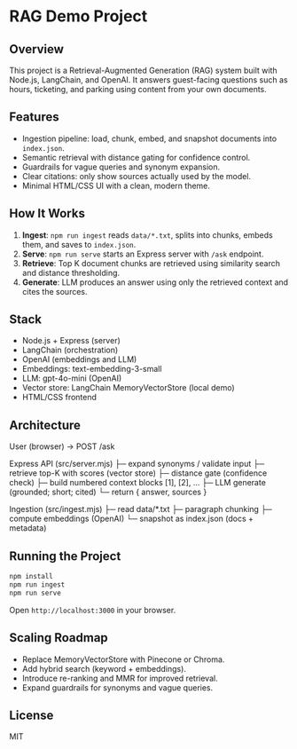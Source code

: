 # RAG Demo Project

## Overview

This project is a Retrieval-Augmented Generation (RAG) system built with Node.js, LangChain, and OpenAI. It answers guest-facing questions such as hours, ticketing, and parking using content from your own documents.

## Features

* Ingestion pipeline: load, chunk, embed, and snapshot documents into `index.json`.
* Semantic retrieval with distance gating for confidence control.
* Guardrails for vague queries and synonym expansion.
* Clear citations: only show sources actually used by the model.
* Minimal HTML/CSS UI with a clean, modern theme.

## How It Works

1. **Ingest**: `npm run ingest` reads `data/*.txt`, splits into chunks, embeds them, and saves to `index.json`.
2. **Serve**: `npm run serve` starts an Express server with `/ask` endpoint.
3. **Retrieve**: Top K document chunks are retrieved using similarity search and distance thresholding.
4. **Generate**: LLM produces an answer using only the retrieved context and cites the sources.

## Stack

* Node.js + Express (server)
* LangChain (orchestration)
* OpenAI (embeddings and LLM)
* Embeddings: text-embedding-3-small
* LLM: gpt-4o-mini (OpenAI)
* Vector store: LangChain MemoryVectorStore (local demo)
* HTML/CSS frontend

## Architecture

User (browser) ->
     POST /ask

Express API (src/server.mjs)
   ├─ expand synonyms / validate input
   ├─ retrieve top-K with scores (vector store)
   ├─ distance gate (confidence check)
   ├─ build numbered context blocks [1], [2], ...
   ├─ LLM generate (grounded; short; cited)
   └─ return { answer, sources }


Ingestion (src/ingest.mjs)
   ├─ read data/*.txt
   ├─ paragraph chunking
   ├─ compute embeddings (OpenAI)
   └─ snapshot as index.json (docs + metadata)

## Running the Project

```bash
npm install
npm run ingest
npm run serve
```

Open `http://localhost:3000` in your browser.

## Scaling Roadmap

* Replace MemoryVectorStore with Pinecone or Chroma.
* Add hybrid search (keyword + embeddings).
* Introduce re-ranking and MMR for improved retrieval.
* Expand guardrails for synonyms and vague queries.

## License

MIT
